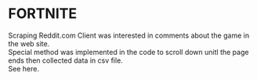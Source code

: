 # FORTNITE
Scraping Reddit.com
Client was interested in comments about the game in the web site.<br>
Special method was implemented in the code to scroll down unitl the page ends then collected data in csv file.<br>
See here.
